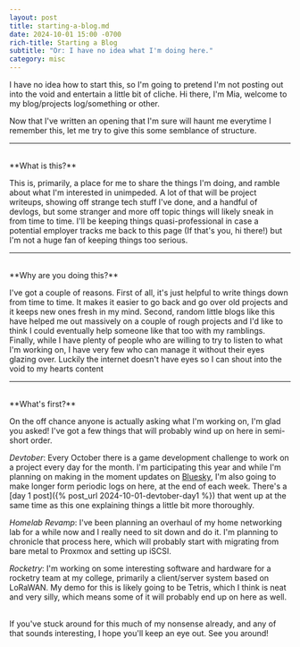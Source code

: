 ```yaml
---
layout: post
title: starting-a-blog.md
date: 2024-10-01 15:00 -0700
rich-title: Starting a Blog
subtitle: "Or: I have no idea what I'm doing here."
category: misc
---
```


I have no idea how to start this, so I'm going to pretend I'm not posting out into the void and entertain a little bit of cliche. Hi there, I'm Mia, welcome to my blog/projects log/something or other.

Now that I've written an opening that I'm sure will haunt me everytime I remember this, let me try to give this some semblance of structure.

---
<br>
**What is this?**

This is, primarily, a place for me to share the things I'm doing, and ramble about what I'm interested in unimpeded. A lot of that will be project writeups, showing off strange tech stuff I've done, and a handful of devlogs, but some stranger and more off topic things will likely sneak in from time to time. I'll be keeping things quasi-professional in case a potential employer tracks me back to this page (If that's you, hi there!) but I'm not a huge fan of keeping things too serious.

---
<br>
**Why are you doing this?**

I've got a couple of reasons. First of all, it's just helpful to write things down from time to time. It makes it easier to go back and go over old projects and it keeps new ones fresh in my mind. Second, random little blogs like this have helped me out massively on a couple of rough projects and I'd like to think I could eventually help someone like that too with my ramblings. Finally, while I have plenty of people who are willing to try to listen to what I'm working on, I have very few who can manage it without their eyes glazing over. Luckily the internet doesn't have eyes so I can shout into the void to my hearts content

---
<br>
**What's first?**

On the off chance anyone is actually asking what I'm working on, I'm glad you asked! I've got a few things that will probably wind up on here in semi-short order.

*Devtober*: Every October there is a game development challenge to work on a project every day for the month. I'm participating this year and while I'm planning on making in the moment updates on [Bluesky](https://bsky.app/profile/realityshift.bsky.social), I'm also going to make longer form periodic logs on here, at the end of each week. There's a [day 1 post]({% post_url 2024-10-01-devtober-day1 %}) that went up at the same time as this one explaining things a little bit more thoroughly.

*Homelab Revamp*: I've been planning an overhaul of my home networking lab for a while now and I really need to sit down and do it. I'm planning to chronicle that process here, which will probably start with migrating from bare metal to Proxmox and setting up iSCSI.

*Rocketry*: I'm working on some interesting software and hardware for a rocketry team at my college, primarily a client/server system based on LoRaWAN. My demo for this is likely going to be Tetris, which I think is neat and very silly, which means some of it will probably end up on here as well.

<br>
If you've stuck around for this much of my nonsense already, and any of that sounds interesting, I hope you'll keep an eye out. See you around!
